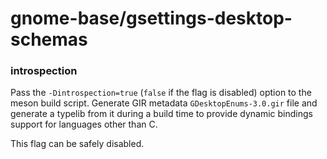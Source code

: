 # gnome-base/gsettings-desktop-schemas

### introspection
Pass the `-Dintrospection=true` (`false` if the flag is disabled) option to the meson build script. Generate GIR metadata `GDesktopEnums-3.0.gir` file and generate a typelib from it during a build time to provide dynamic bindings support for languages other than C.

This flag can be safely disabled.
